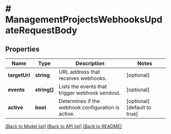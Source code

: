 # # ManagementProjectsWebhooksUpdateRequestBody

## Properties

Name | Type | Description | Notes
------------ | ------------- | ------------- | -------------
**targetUrl** | **string** | URL address that receives webhooks. | [optional]
**events** | **string[]** | Lists the events that trigger webhook sendout. | [optional]
**active** | **bool** | Determines if the webhook configuration is active. | [optional] [default to true]

[[Back to Model list]](../../README.md#models) [[Back to API list]](../../README.md#endpoints) [[Back to README]](../../README.md)
